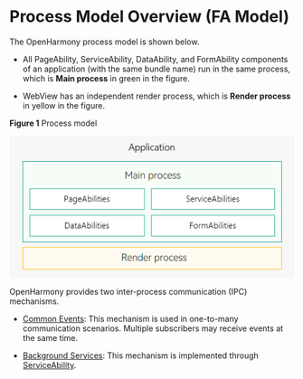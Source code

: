# Process Model Overview (FA Model)


The OpenHarmony process model is shown below.


- All PageAbility, ServiceAbility, DataAbility, and FormAbility components of an application (with the same bundle name) run in the same process, which is **Main process** in green in the figure.

- WebView has an independent render process, which is **Render process** in yellow in the figure.

**Figure 1** Process model

![process-model-fa](figures/process-model-fa.png)


OpenHarmony provides two inter-process communication (IPC) mechanisms.


- [Common Events](common-event-fa.md): This mechanism is used in one-to-many communication scenarios. Multiple subscribers may receive events at the same time.

- [Background Services](rpc.md): This mechanism is implemented through [ServiceAbility](serviceability-overview.md).
